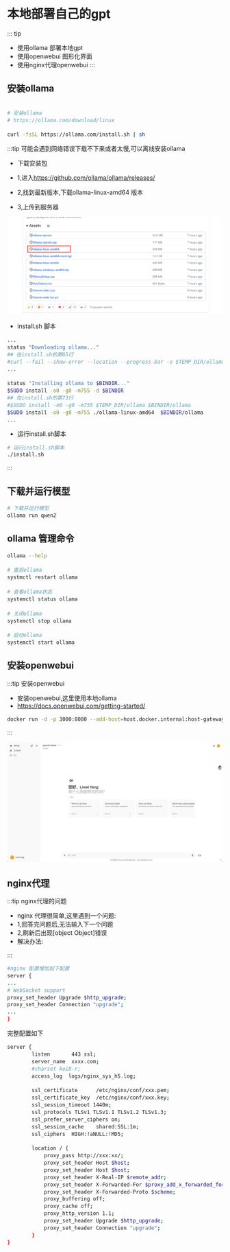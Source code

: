 # 本地部署自己的gpt

::: tip

* 使用ollama 部署本地gpt
* 使用openwebui 图形化界面
* 使用nginx代理openwebui
:::

## 安装ollama

```bash

# 安装ollama
# https://ollama.com/download/linux

curl -fsSL https://ollama.com/install.sh | sh

```

:::tip 可能会遇到网络错误下载不下来或者太慢,可以离线安装ollama

* 下载安装包

* 1,进入<https://github.com/ollama/ollama/releases/>

* 2,找到最新版本,下载ollama-linux-amd64 版本

* 3,上传到服务器

![ollama](../public/ollama.png)

* install.sh 脚本

```bash
...
status "Downloading ollama..."
## 在install.sh的第65行
#curl --fail --show-error --location --progress-bar -o $TEMP_DIR/ollama "https://ollama.com/download/ollama-linux-${ARCH}${VER_PARAM}"
...

status "Installing ollama to $BINDIR..."
$SUDO install -o0 -g0 -m755 -d $BINDIR
## 在install.sh的第73行
#$SUDO install -o0 -g0 -m755 $TEMP_DIR/ollama $BINDIR/ollama
$SUDO install -o0 -g0 -m755 ./ollama-linux-amd64  $BINDIR/ollama
...
```

* 运行install.sh脚本

```bash
# 运行install.sh脚本
./install.sh
```

:::

## 下载并运行模型

```bash
# 下载并运行模型
ollama run qwen2
```

## ollama 管理命令

```bash
ollama --help

# 重启ollama
systmctl restart ollama

# 查看ollama状态
systemctl status ollama

# 关闭ollama
systemctl stop ollama

# 启动ollama
systemctl start ollama
```

## 安装openwebui

:::tip 安装openwebui

* 安装openwebui,这里使用本地ollama
* <https://docs.openwebui.com/getting-started/>

```bash
docker run -d -p 3000:8080 --add-host=host.docker.internal:host-gateway -v open-webui:/app/backend/data --name open-webui --restart always ghcr.io/open-webui/open-webui:main
```

:::

![openwebui](../public/openwebui.png)

## nginx代理

:::tip nginx代理的问题

* nginx 代理很简单,这里遇到一个问题:
* 1,回答完问题后,无法输入下一个问题
* 2,刷新后出现[object Object]错误
* 解决办法:

:::

```bash
#nginx 配置增加如下配置
server {
...
# WebSocket support
proxy_set_header Upgrade $http_upgrade;
proxy_set_header Connection "upgrade";
...
}
```

完整配置如下

```bash
server {
        listen       443 ssl;
        server_name  xxxx.com;
        #charset koi8-r;
        access_log  logs/nginx_sys_h5.log;

        ssl_certificate      /etc/nginx/conf/xxx.pem;
        ssl_certificate_key  /etc/nginx/conf/xxx.key;
        ssl_session_timeout 1440m;
        ssl_protocols TLSv1 TLSv1.1 TLSv1.2 TLSv1.3;
        ssl_prefer_server_ciphers on;
        ssl_session_cache    shared:SSL:1m;
        ssl_ciphers  HIGH:!aNULL:!MD5;
        
        location / {
            proxy_pass http://xxx:xx/;
            proxy_set_header Host $host;
            proxy_set_header Host $host;
            proxy_set_header X-Real-IP $remote_addr;
            proxy_set_header X-Forwarded-For $proxy_add_x_forwarded_for;
            proxy_set_header X-Forwarded-Proto $scheme;
            proxy_buffering off;
            proxy_cache off;
            proxy_http_version 1.1;
            proxy_set_header Upgrade $http_upgrade;
            proxy_set_header Connection "upgrade";
        }
}
```
